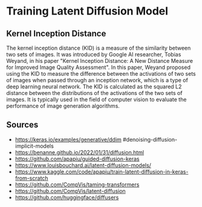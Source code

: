 # Training Latent Diffusion Model

## Kernel Inception Distance

The kernel inception distance (KID) is a measure of the similarity between two sets of images. It was introduced by Google AI researcher, Tobias Weyand, in his paper "Kernel Inception Distance: A New Distance Measure for Improved Image Quality Assessment". In this paper, Weyand proposed using the KID to measure the difference between the activations of two sets of images when passed through an inception network, which is a type of deep learning neural network. The KID is calculated as the squared L2 distance between the distributions of the activations of the two sets of images. It is typically used in the field of computer vision to evaluate the performance of image generation algorithms.

## Sources

- <https://keras.io/examples/generative/ddim> #denoising-diffusion-implicit-models
- <https://benanne.github.io/2022/01/31/diffusion.html>
- <https://github.com/apapiu/guided-diffusion-keras>
- <https://www.louisbouchard.ai/latent-diffusion-models/>
- <https://www.kaggle.com/code/apapiu/train-latent-diffusion-in-keras-from-scratch>
- <https://github.com/CompVis/taming-transformers>
- <https://github.com/CompVis/latent-diffusion>
- <https://github.com/huggingface/diffusers>
